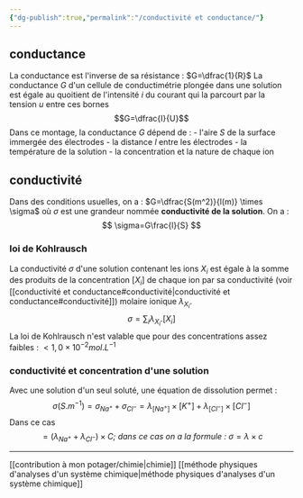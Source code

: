 ```yaml
---
{"dg-publish":true,"permalink":"/conductivité et conductance/"}
---
```


## conductance
La conductance est l'inverse de sa résistance : $G=\dfrac{1}{R}$
La conductance $G$ d'un cellule de conductimétrie plongée dans une solution est égale au quoitient de l'intensité $i$ du courant qui la parcourt par la tension $u$ entre ces bornes
$$G=\dfrac{I}{U}$$
	Dans ce montage, la conductance $G$ dépend de : 
	 - l'aire $S$ de la surface immergée des électrodes
	 - la distance $l$ entre les électrodes
	 - la température de la solution
	 - la concentration et la nature de chaque ion
## conductivité 
Dans des conditions usuelles, on a : $G=\dfrac{S(m^2)}{l(m)} \times \sigma$ où $\sigma$ est une grandeur nommée **conductivité de la solution**. On a : 
$$
\sigma=G\frac{l}{S}
$$
### loi de Kohlrausch
La conductivité $\sigma$ d'une solution contenant les ions $X_{i}$ est égale à la somme des produits de la concentration $[X_{i}]$ de chaque ion par sa conductivité (voir [[conductivité et conductance#conductivité\|conductivité et conductance#conductivité]]) molaire ionique $\lambda_{X_{i}}$.
$$\sigma=\sum_{i}\lambda_{X_{i}}.[X_{i}]$$
La loi de Kohlrausch n'est valable que pour des concentrations assez faibles : $<1,0 \times 10^{-2}mol.L^{-1}$
### conductivité et concentration d'une solution
Avec une solution d'un seul soluté, une équation de dissolution permet :
$$\sigma(S.m^{-1})=\sigma_{Na^+} + \sigma_{Cl^-}=\lambda_{[Na^+]} \times [K^+]+\lambda_{[Cl^-]}\times[Cl^-]$$ Dans ce cas $$=(\lambda_{Na^+}+ \lambda_{Cl^-}) \times C \textit{; dans ce cas on a la formule : } \sigma=\lambda\times c$$

---
[[contribution à mon potager/chimie\|chimie]]
[[méthode physiques d'analyses d'un système chimique\|méthode physiques d'analyses d'un système chimique]]